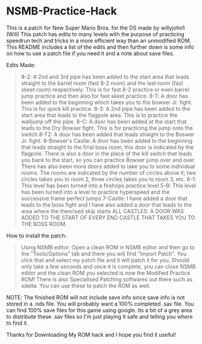 # NSMB-Practice-Hack
This is a patch for New Super Mario Bros. for the DS made by willyjohn1 (Will)
This patch has edits to many levels with the purpose of practicing speedrun tech and tricks in a more efficient way than an unmodified ROM.
This README includes a list of the edits and then further down is some info on how to use a patch file if you need it and a note about save files.

Edits Made:
  > 8-2: A 2nd and 3rd pipe has been added to the start area that leads straight to the barrel room (fast 8-2 room) and the last room (fast skeet room) respectively. This is for fast 8-2 practice or even barrel jump practice and then also for fast skeet practice.
  > 8-T: A door has been added to the beginning which takes you to the bowser Jr. fight. This is for quick kill practice.
  > 8-3: A 2nd pipe has been added to the start area that leads to the flagpole area. This is to practice the walljump off the pipe.
  > 8-C: A door has been added at the start that leads to the Dry Bowser fight. This is for practicing the jump onto the switch
  > 8-T2: A door has been added that leads straight to the Boswer Jr. fight.
  > 8-Bowser's Castle: A door has been added to the beginning that leads straight to the final boss room, this door is indicated by the flagpole. There is also a door in the place of the kill switch that leads you back to the start, so you can practice Bowser jump over and over. There has also been more doors added to take you to some individual rooms. The rooms are indicated by the number of circles above it; two circles takes you to room 2, three circles takes you to room 3, etc.
  > 6-1: This level has been turned into a firehops practice level
  > 5-B: This level has been turned into a level to practice hyperspeed and the successive frame perfect jumps
  > 7-Castle: I have added a door that leads to the boss fight and I have also added a door that leads to the area where the theorised skip starts
  > ALL CASTLES: A DOOR WAS ADDED TO THE START OF EVERY END CASTLE THAT TAKES YOU TO THE BOSS ROOM.

How to install the patch:
  > Using NSMB editor: Open a clean ROM in NSMB editor and then go to the "Tools/Options" tab and there you will find "Import Patch". You click that and select my patch file and it will patch it for you. Should only take a few seconds and once it is complete, you can close NSMB editor and the clean ROM you selected is now the Modified Practice ROM!
  > There is also Specialised Patching softwares out there such as xdelta. You can use these to patch the ROM as well.
 
 NOTE: The finished ROM will not include save info since save info is not stored in a .nds file. You will probably want a 100% completed .sav file. You can find 100% save files for this game using google. Its a bit of a grey area to distribute these .sav files so I'm just playing it safe and telling you where to find it.
 
Thanks for Downloading My ROM hack and I hope you find it useful!
